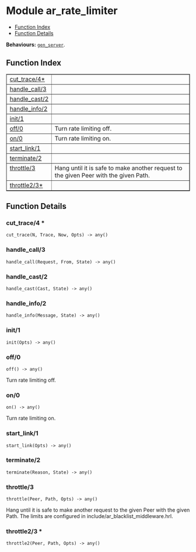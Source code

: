 

# Module ar_rate_limiter
* [Function Index](#index)
* [Function Details](#functions)

__Behaviours:__ [`gen_server`](gen_server.md).

<a name="index"></a>

## Function Index


<table width="100%" border="1" cellspacing="0" cellpadding="2" summary="function index"><tr><td valign="top"><a href="#cut_trace-4">cut_trace/4*</a></td><td></td></tr><tr><td valign="top"><a href="#handle_call-3">handle_call/3</a></td><td></td></tr><tr><td valign="top"><a href="#handle_cast-2">handle_cast/2</a></td><td></td></tr><tr><td valign="top"><a href="#handle_info-2">handle_info/2</a></td><td></td></tr><tr><td valign="top"><a href="#init-1">init/1</a></td><td></td></tr><tr><td valign="top"><a href="#off-0">off/0</a></td><td>Turn rate limiting off.</td></tr><tr><td valign="top"><a href="#on-0">on/0</a></td><td>Turn rate limiting on.</td></tr><tr><td valign="top"><a href="#start_link-1">start_link/1</a></td><td></td></tr><tr><td valign="top"><a href="#terminate-2">terminate/2</a></td><td></td></tr><tr><td valign="top"><a href="#throttle-3">throttle/3</a></td><td>Hang until it is safe to make another request to the given Peer with the
given Path.</td></tr><tr><td valign="top"><a href="#throttle2-3">throttle2/3*</a></td><td></td></tr></table>


<a name="functions"></a>

## Function Details

<a name="cut_trace-4"></a>

### cut_trace/4 *

`cut_trace(N, Trace, Now, Opts) -> any()`

<a name="handle_call-3"></a>

### handle_call/3

`handle_call(Request, From, State) -> any()`

<a name="handle_cast-2"></a>

### handle_cast/2

`handle_cast(Cast, State) -> any()`

<a name="handle_info-2"></a>

### handle_info/2

`handle_info(Message, State) -> any()`

<a name="init-1"></a>

### init/1

`init(Opts) -> any()`

<a name="off-0"></a>

### off/0

`off() -> any()`

Turn rate limiting off.

<a name="on-0"></a>

### on/0

`on() -> any()`

Turn rate limiting on.

<a name="start_link-1"></a>

### start_link/1

`start_link(Opts) -> any()`

<a name="terminate-2"></a>

### terminate/2

`terminate(Reason, State) -> any()`

<a name="throttle-3"></a>

### throttle/3

`throttle(Peer, Path, Opts) -> any()`

Hang until it is safe to make another request to the given Peer with the
given Path. The limits are configured in include/ar_blacklist_middleware.hrl.

<a name="throttle2-3"></a>

### throttle2/3 *

`throttle2(Peer, Path, Opts) -> any()`

